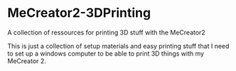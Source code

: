 # MeCreator2-3DPrinting
A collection of ressources for printing 3D stuff with the MeCreator2

This is just a collection of setup materials and easy printing stuff 
that I need to set up a windows computer to be able to print 3D 
things with my MeCreator 2. 

